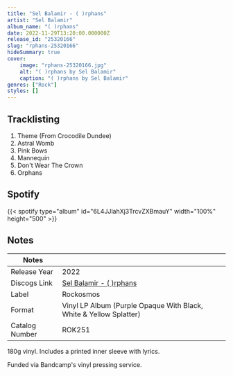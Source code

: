 ```yaml
---
title: "Sel Balamir - ( )rphans"
artist: "Sel Balamir"
album_name: "( )rphans"
date: 2022-11-29T13:20:00.000000Z
release_id: "25320166"
slug: "rphans-25320166"
hideSummary: true
cover:
    image: "rphans-25320166.jpg"
    alt: "( )rphans by Sel Balamir"
    caption: "( )rphans by Sel Balamir"
genres: ["Rock"]
styles: []
---
```


## Tracklisting
1. Theme (From Crocodile Dundee)
2. Astral Womb
3. Pink Bows
4. Mannequin
5. Don't Wear The Crown
6. Orphans


## Spotify
{{< spotify type="album" id="6L4JJlahXj3TrcvZXBmauY" width="100%" height="500" >}}



## Notes
| Notes          |             |
| ---------------| ----------- |
| Release Year   | 2022 |
| Discogs Link   | [Sel Balamir - ( )rphans](https://www.discogs.com/release/25320166-Sel-Balamir--rphans) |
| Label          | Rockosmos |
| Format         | Vinyl LP Album (Purple Opaque With Black, White & Yellow Splatter) |
| Catalog Number | ROK251 |

180g vinyl. Includes a printed inner sleeve with lyrics.

Funded via Bandcamp's vinyl pressing service.
